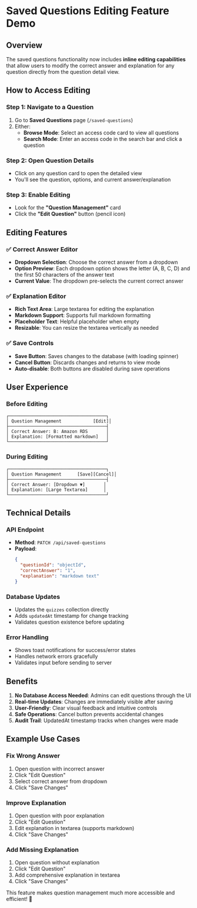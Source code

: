 # Saved Questions Editing Feature Demo

## Overview
The saved questions functionality now includes **inline editing capabilities** that allow users to modify the correct answer and explanation for any question directly from the question detail view.

## How to Access Editing

### Step 1: Navigate to a Question
1. Go to **Saved Questions** page (`/saved-questions`)
2. Either:
   - **Browse Mode**: Select an access code card to view all questions
   - **Search Mode**: Enter an access code in the search bar and click a question

### Step 2: Open Question Details
- Click on any question card to open the detailed view
- You'll see the question, options, and current answer/explanation

### Step 3: Enable Editing
- Look for the **"Question Management"** card 
- Click the **"Edit Question"** button (pencil icon)

## Editing Features

### ✅ **Correct Answer Editor**
- **Dropdown Selection**: Choose the correct answer from a dropdown
- **Option Preview**: Each dropdown option shows the letter (A, B, C, D) and the first 50 characters of the answer text
- **Current Value**: The dropdown pre-selects the current correct answer

### ✅ **Explanation Editor**  
- **Rich Text Area**: Large textarea for editing the explanation
- **Markdown Support**: Supports full markdown formatting
- **Placeholder Text**: Helpful placeholder when empty
- **Resizable**: You can resize the textarea vertically as needed

### ✅ **Save Controls**
- **Save Button**: Saves changes to the database (with loading spinner)
- **Cancel Button**: Discards changes and returns to view mode
- **Auto-disable**: Both buttons are disabled during save operations

## User Experience

### Before Editing
```
┌─────────────────────────────────────┐
│ Question Management            [Edit]│
├─────────────────────────────────────┤
│ Correct Answer: B: Amazon RDS       │
│ Explanation: [Formatted markdown]   │
└─────────────────────────────────────┘
```

### During Editing
```
┌─────────────────────────────────────┐
│ Question Management      [Save][Cancel]│
├─────────────────────────────────────┤
│ Correct Answer: [Dropdown ▼]       │
│ Explanation: [Large Textarea]      │
└─────────────────────────────────────┘
```

## Technical Details

### API Endpoint
- **Method**: `PATCH /api/saved-questions`
- **Payload**: 
  ```json
  {
    "questionId": "objectId",
    "correctAnswer": "1", 
    "explanation": "markdown text"
  }
  ```

### Database Updates
- Updates the `quizzes` collection directly
- Adds `updatedAt` timestamp for change tracking
- Validates question existence before updating

### Error Handling
- Shows toast notifications for success/error states
- Handles network errors gracefully
- Validates input before sending to server

## Benefits

1. **No Database Access Needed**: Admins can edit questions through the UI
2. **Real-time Updates**: Changes are immediately visible after saving
3. **User-Friendly**: Clear visual feedback and intuitive controls
4. **Safe Operations**: Cancel button prevents accidental changes
5. **Audit Trail**: UpdatedAt timestamp tracks when changes were made

## Example Use Cases

### Fix Wrong Answer
1. Open question with incorrect answer
2. Click "Edit Question"
3. Select correct answer from dropdown
4. Click "Save Changes"

### Improve Explanation
1. Open question with poor explanation
2. Click "Edit Question" 
3. Edit explanation in textarea (supports markdown)
4. Click "Save Changes"

### Add Missing Explanation
1. Open question without explanation
2. Click "Edit Question"
3. Add comprehensive explanation in textarea
4. Click "Save Changes"

This feature makes question management much more accessible and efficient! 🎉
